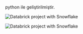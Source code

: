 python ile geliştirilmiştir.

![Databrick project with Snowflake](https://i.pinimg.com/originals/e2/c0/9f/e2c09fbf5a0b502a6a659c1da69b67fb.png)

![Databrick project with Snowflake](https://i.pinimg.com/originals/fc/e5/7a/fce57a0968d5fce2d92fc7134885d226.png)
   
        
                
        
               
         
  
     
  
 
